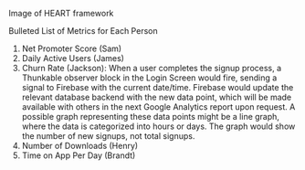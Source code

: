 Image of HEART framework

Bulleted List of Metrics for Each Person  
1. Net Promoter Score (Sam) 
2. Daily Active Users (James)
3. Churn Rate (Jackson): When a user completes the signup process, a Thunkable observer block in the Login Screen would fire, sending a signal to Firebase with the current date/time. Firebase would update the relevant database backend with the new data point, which will be made available with others in the next Google Analytics report upon request. A possible graph representing these data points might be a line graph, where the data is categorized into hours or days. The graph would show the number of new signups, not total signups.
4. Number of Downloads (Henry)
5. Time on App Per Day (Brandt)
